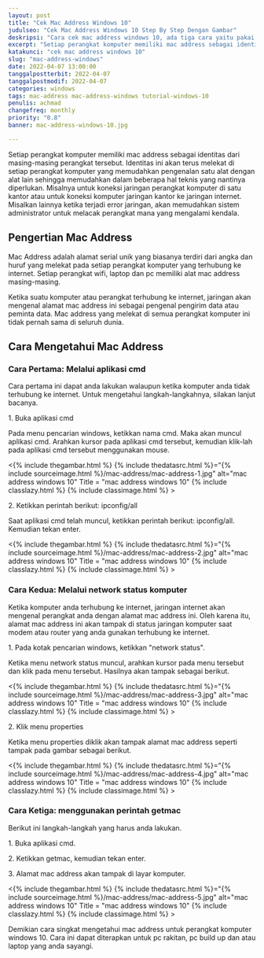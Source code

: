 ```yaml
---
layout: post
title: "Cek Mac Address Windows 10"
judulseo: "Cek Mac Address Windows 10 Step By Step Dengan Gambar"
deskripsi: "Cara cek mac address windows 10, ada tiga cara yaitu pakai network status, paka cmd dan pakai perintah get mac, baca detailnya"
excerpt: "Setiap perangkat komputer memiliki mac address sebagai identitas dari masing-masing perangkat tersebut. Identitas ini akan terus melekat di setiap perangkat komputer yang memudahkan pengenalan satu alat dengan alat lain sehingga memudahkan dalam beberapa hal"
katakunci: "cek mac address windows 10"
slug: "mac-address-windows"
date: 2022-04-07 13:00:00
tanggalpostterbit: 2022-04-07
tanggalpostmodif: 2022-04-07
categories: windows
tags: mac-address mac-address-windows tutorial-windows-10
penulis: achmad
changefreq: monthly
priority: "0.8"
banner: mac-address-windows-10.jpg

---
```


<p>Setiap perangkat komputer memiliki mac address sebagai identitas dari masing-masing perangkat tersebut. Identitas ini akan terus melekat di setiap perangkat komputer yang memudahkan pengenalan satu alat dengan alat lain sehingga memudahkan dalam beberapa hal teknis yang nantinya diperlukan. Misalnya untuk koneksi jaringan perangkat komputer di satu kantor atau untuk koneksi komputer jaringan kantor ke jaringan internet. Misalkan lainnya ketika terjadi error jaringan, akan memudahkan sistem administrator untuk melacak perangkat mana yang mengalami kendala.</p>


## Pengertian Mac Address

<p>Mac Address adalah alamat serial unik yang biasanya terdiri dari angka dan huruf yang melekat pada setiap perangkat komputer yang terhubung ke internet. Setiap perangkat wifi, laptop dan pc memiliki alat mac address masing-masing.</p>

<p>Ketika suatu komputer atau perangkat terhubung ke internet, jaringan akan mengenal alamat mac address ini sebagai pengenal pengirim data atau peminta data. Mac address yang melekat di semua perangkat komputer ini tidak pernah sama di seluruh dunia.</p>


## Cara Mengetahui Mac Address

<h3 class="{% include classh3.html %}">Cara Pertama: Melalui aplikasi cmd</h3>

<p>Cara pertama ini dapat anda lakukan walaupun ketika komputer anda tidak terhubung ke internet. Untuk mengetahui langkah-langkahnya, silakan lanjut bacanya.</p>

<p>1. Buka aplikasi cmd</p>

<p>Pada menu pencarian windows, ketikkan nama cmd. Maka akan muncul aplikasi cmd. Arahkan kursor pada aplikasi cmd tersebut, kemudian klik-lah pada aplikasi cmd tersebut menggunakan mouse.</p>

<p><{% include thegambar.html %} {% include thedatasrc.html %}="{% include sourceimage.html %}/mac-address/mac-address-1.jpg" alt="mac address windows 10" Title = "mac address windows 10" {% include classlazy.html %} {% include classimage.html %} ></p>

<p>2. Ketikkan perintah berikut: ipconfig/all</p>

<p>Saat aplikasi cmd telah muncul, ketikkan perintah berikut: ipconfig/all. Kemudian tekan enter.</p>

<p><{% include thegambar.html %} {% include thedatasrc.html %}="{% include sourceimage.html %}/mac-address/mac-address-2.jpg" alt="mac address windows 10" Title = "mac address windows 10" {% include classlazy.html %} {% include classimage.html %} ></p>


<h3 class="{% include classh3.html %}">Cara Kedua: Melalui network status komputer</h3>

<p>Ketika komputer anda terhubung ke internet, jaringan internet akan mengenal perangkat anda dengan alamat mac address ini. Oleh karena itu, alamat mac address ini akan tampak di status jaringan komputer saat modem atau router yang anda gunakan terhubung ke internet.</p>

<p>1. Pada kotak pencarian windows, ketikkan "network status".</p>

<p>Ketika menu network status muncul, arahkan kursor pada menu tersebut dan klik pada menu tersebut. Hasilnya akan tampak sebagai berikut.</p>

<p><{% include thegambar.html %} {% include thedatasrc.html %}="{% include sourceimage.html %}/mac-address/mac-address-3.jpg" alt="mac address windows 10" Title = "mac address windows 10" {% include classlazy.html %} {% include classimage.html %} ></p>

<p>2. Klik menu properties</p>

<p>Ketika menu properties diklik akan tampak alamat mac address seperti tampak pada gambar sebagai berikut.</p>

<p><{% include thegambar.html %} {% include thedatasrc.html %}="{% include sourceimage.html %}/mac-address/mac-address-4.jpg" alt="mac address windows 10" Title = "mac address windows 10" {% include classlazy.html %} {% include classimage.html %} ></p>


<h3 class="{% include classh3.html %}">Cara Ketiga: menggunakan perintah getmac</h3>

<p>Berikut ini langkah-langkah yang harus anda lakukan.</p>

<p>1. Buka aplikasi cmd.</p>

<p>2. Ketikkan getmac, kemudian tekan enter.</p>

<p>3. Alamat mac address akan tampak di layar komputer.</p>

<p><{% include thegambar.html %} {% include thedatasrc.html %}="{% include sourceimage.html %}/mac-address/mac-address-5.jpg" alt="mac address windows 10" Title = "mac address windows 10" {% include classlazy.html %} {% include classimage.html %} ></p>

<p>Demikian cara singkat mengetahui mac address untuk perangkat komputer windows 10. Cara ini dapat diterapkan untuk pc rakitan, pc build up dan atau laptop yang anda sayangi.</p>



